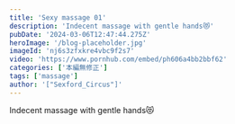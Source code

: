 ```yaml
---
title: 'Sexy massage 01'
description: 'Indecent massage with gentle hands😻'
pubDate: '2024-03-06T12:47:44.275Z'
heroImage: '/blog-placeholder.jpg'
imageId: 'nj6s3zfxkre4vbc9f2s7'
video: 'https://www.pornhub.com/embed/ph606a4bb2bbf62'
categories: ['本編無修正']
tags: ['massage']
author: '["Sexford_Circus"]'
---
```


Indecent massage with gentle hands😻
